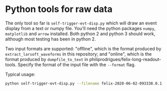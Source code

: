 # Python tools for raw data

The only tool so far is `self-trigger-evt-disp.py` which will draw an event display from a text or numpy file. You'll need the python packages `numpy`, `matplotlib` and `arrow` installed. Both python 2 and python 3 should work, although most testing has been in python 2.

Two input formats are supported: "offline", which is the format produced by `extract_larsoft_waveforms` in this repository; and "online", which is the format produced by `dumpfile_to_text` in philiprodrigues/felix-long-readout-tools. Specify the format of the input file with the `--format` flag.

Typical usage:

```bash
python self-trigger-evt-disp.py --filename felix-2020-06-02-093338.0.1.0-10k-ticks.txt --format=online --apas 5
```
